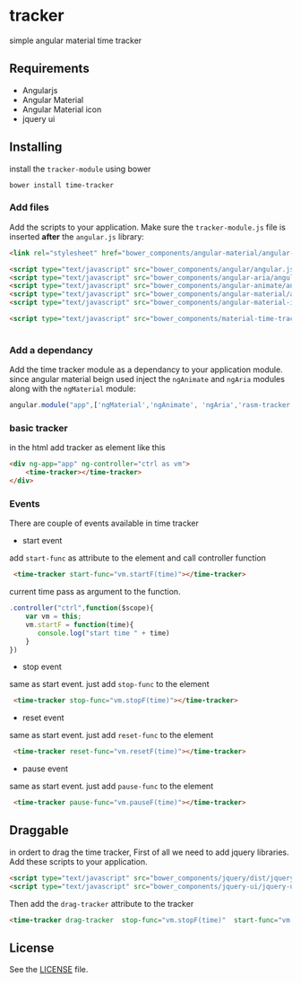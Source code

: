 # tracker

simple angular material time tracker 

## Requirements
 - Angularjs
 - Angular Material 
 - Angular Material icon
 - jquery ui
 
 ## Installing
 install the `tracker-module` using bower 
 
 `bower install time-tracker`
 
 ### Add files

Add the scripts to your application. Make sure the `tracker-module.js` file is inserted **after** the `angular.js` library:

```html
<link rel="stylesheet" href="bower_components/angular-material/angular-material.min.css">  

<script type="text/javascript" src="bower_components/angular/angular.js"></script>
<script type="text/javascript" src="bower_components/angular-aria/angular-aria.js"></script>
<script type="text/javascript" src="bower_components/angular-animate/angular-animate.min.js"></script> 
<script type="text/javascript" src="bower_components/angular-material/angular-material.js"></script>
<script type="text/javascript" src="bower_components/angular-material-icons/angular-material-icons.min.js"></script>

<script type="text/javascript" src="bower_components/material-time-tracker/tracker-module/tracker-module.js"></script>
 
```

### Add a dependancy

Add the time tracker module as a dependancy to your application module. since angular material beign used inject the `ngAnimate` and `ngAria` modules along with the `ngMaterial` module:

```js
angular.module("app",['ngMaterial','ngAnimate', 'ngAria','rasm-tracker'])
```

### basic tracker 

in the html add tracker as element like this 

```html
<div ng-app="app" ng-controller="ctrl as vm"> 
	<time-tracker></time-tracker> 
</div>
```

### Events

There are couple of events available in time tracker

- start event

add `start-func` as attribute to the element and call controller function

```html 
 <time-tracker start-func="vm.startF(time)"></time-tracker> 
``` 
current time pass as argument to the function.

```js
.controller("ctrl",function($scope){
	var vm = this;
	vm.startF = function(time){
	   console.log("start time " + time)
	}
})
```
- stop event

same as start event. just add `stop-func` to the element 
```html 
 <time-tracker stop-func="vm.stopF(time)"></time-tracker> 
``` 


- reset event

same as start event. just add `reset-func` to the element 
```html 
 <time-tracker reset-func="vm.resetF(time)"></time-tracker> 
``` 

- pause event

same as start event. just add `pause-func` to the element 
```html 
 <time-tracker pause-func="vm.pauseF(time)"></time-tracker> 
``` 

## Draggable

in ordert to drag the time tracker, First of all we need to add jquery libraries. Add these scripts to your application.

```html
<script type="text/javascript" src="bower_components/jquery/dist/jquery.js"></script>
<script type="text/javascript" src="bower_components/jquery-ui/jquery-ui.min.js"></script>
```

Then add the `drag-tracker` attribute to the tracker 

```html
<time-tracker drag-tracker  stop-func="vm.stopF(time)"  start-func="vm.startF(time)" reset-func="vm.resetF(time)" pause-func="vm.pauseF(time)"></time-tracker> 
```

## License

See the [LICENSE](https://github.com/sachila/tracker/blob/master/License.md) file.




